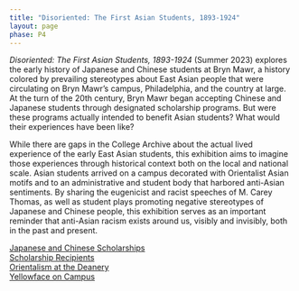 ```yaml
---
title: "Disoriented: The First Asian Students, 1893-1924"
layout: page
phase: P4
---
```


*Disoriented: The First Asian Students, 1893-1924* (Summer 2023) explores the early history of Japanese and Chinese students at Bryn Mawr, a history colored by prevailing stereotypes about East Asian people that were circulating on Bryn Mawr’s campus, Philadelphia, and the country at large. At the turn of the 20th century, Bryn Mawr began accepting Chinese and Japanese students through designated scholarship programs. But were these programs actually intended to benefit Asian students? What would their experiences have been like?​

While there are gaps in the College Archive about the actual lived experience of the early East Asian students, this exhibition aims to imagine those experiences through historical context both on the local and national scale. Asian students arrived on a campus decorated with Orientalist Asian motifs and to an administrative and student body that harbored anti-Asian sentiments. By sharing the eugenicist and racist speeches of M. Carey Thomas, as well as student plays promoting negative stereotypes of Japanese and Chinese people, this exhibition serves as an important reminder that anti-Asian racism exists around us, visibly and invisibly, both in the past and present.

<section class="container py-3">
    <div class="row">
        <div class="link-container">
            <a class="link-button mx-1" href="{{ '/current/disoriented/japanese-chinese-scholarships' | relative_url}}">Japanese and Chinese Scholarships</a>
        </div>
        <div class="link-container">
            <a class="link-button mx-1" href="{{ '/current/disoriented/scholarship-recipients' | relative_url}}">Scholarship Recipients</a>
        </div>
        <div class="link-container">
            <a class="link-button mx-1" href="{{ '/current/disoriented/orientalism-at-deanery' | relative_url}}">Orientalism at the Deanery</a>
        </div>
        <div class="link-container">
            <a class="link-button mx-1" href="{{ '/current/disoriented/yellowface-on-campus' | relative_url}}">Yellowface on Campus</a>
        </div>
    </div>
</section>
